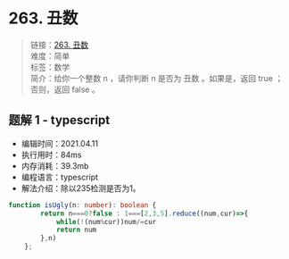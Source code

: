 # 263. 丑数
    
> 链接：[263. 丑数](https://leetcode-cn.com/problems/ugly-number/)  
> 难度：简单  
> 标签：数学  
> 简介：给你一个整数 n ，请你判断 n 是否为 丑数 。如果是，返回 true ；否则，返回 false 。
      
## 题解 1 - typescript
- 编辑时间：2021.04.11
- 执行用时：84ms
- 内存消耗：39.3mb
- 编程语言：typescript
- 解法介绍：除以235检测是否为1。
```typescript
function isUgly(n: number): boolean {
        return n===0?false : 1===[2,3,5].reduce((num,cur)=>{
            while(!(num%cur))num/=cur
            return num
        },n)
    };
```

      